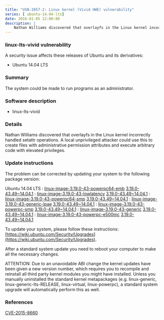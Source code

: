 ```yaml
---
title: "USN-2857-2: Linux kernel (Vivid HWE) vulnerability"
series: [ ubuntu-14.04-lts]
date: 2016-01-05 12:00:00
description: |
    Nathan Williams discovered that overlayfs in the Linux kernel incorrectly handled setattr operations. A local unprivileged attacker could use this to create files with administrative permission attributes and execute arbitrary code with elevated privileges. 
--- 
```

 
 


### linux-lts-vivid vulnerability

A security issue affects these releases of Ubuntu and its derivatives:

* Ubuntu 14.04 LTS

### Summary

The system could be made to run programs as an administrator. 

### Software description

* linux-lts-vivid 

### Details

Nathan Williams discovered that overlayfs in the Linux kernel incorrectly handled setattr operations. A local unprivileged attacker could use this to create files with administrative permission attributes and execute arbitrary code with elevated privileges. 

### Update instructions

The problem can be corrected by updating your system to the following package version:

Ubuntu 14.04 LTS
 : [linux-image-3.19.0-43-powerpc64-emb](https://launchpad.net/ubuntu/+source/linux-lts-vivid) <span> [3.19.0-43.49~14.04.1](https://launchpad.net/ubuntu/+source/linux-lts-vivid/3.19.0-43.49~14.04.1) </span> 
 : [linux-image-3.19.0-43-lowlatency](https://launchpad.net/ubuntu/+source/linux-lts-vivid) <span> [3.19.0-43.49~14.04.1](https://launchpad.net/ubuntu/+source/linux-lts-vivid/3.19.0-43.49~14.04.1) </span> 
 : [linux-image-3.19.0-43-powerpc64-smp](https://launchpad.net/ubuntu/+source/linux-lts-vivid) <span> [3.19.0-43.49~14.04.1](https://launchpad.net/ubuntu/+source/linux-lts-vivid/3.19.0-43.49~14.04.1) </span> 
 : [linux-image-3.19.0-43-generic-lpae](https://launchpad.net/ubuntu/+source/linux-lts-vivid) <span> [3.19.0-43.49~14.04.1](https://launchpad.net/ubuntu/+source/linux-lts-vivid/3.19.0-43.49~14.04.1) </span> 
 : [linux-image-3.19.0-43-powerpc-smp](https://launchpad.net/ubuntu/+source/linux-lts-vivid) <span> [3.19.0-43.49~14.04.1](https://launchpad.net/ubuntu/+source/linux-lts-vivid/3.19.0-43.49~14.04.1) </span> 
 : [linux-image-3.19.0-43-generic](https://launchpad.net/ubuntu/+source/linux-lts-vivid) <span> [3.19.0-43.49~14.04.1](https://launchpad.net/ubuntu/+source/linux-lts-vivid/3.19.0-43.49~14.04.1) </span> 
 : [linux-image-3.19.0-43-powerpc-e500mc](https://launchpad.net/ubuntu/+source/linux-lts-vivid) <span> [3.19.0-43.49~14.04.1](https://launchpad.net/ubuntu/+source/linux-lts-vivid/3.19.0-43.49~14.04.1) </span> 

To update your system, please follow these instructions: [https://wiki.ubuntu.com/Security/Upgrades](https://wiki.ubuntu.com/Security/Upgrades).

After a standard system update you need to reboot your computer to make all the necessary changes.

ATTENTION: Due to an unavoidable ABI change the kernel updates have been given a new version number, which requires you to recompile and reinstall all third party kernel modules you might have installed. Unless you manually uninstalled the standard kernel metapackages (e.g. linux-generic, linux-generic-lts-RELEASE, linux-virtual, linux-powerpc), a standard system upgrade will automatically perform this as well. 

### References

 
 [CVE-2015-8660](http://people.ubuntu.com/~ubuntu-security/cve/CVE-2015-8660)
 

